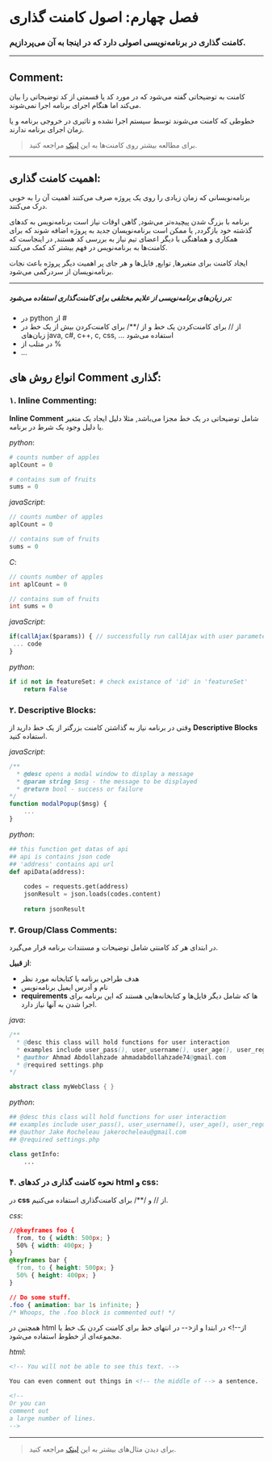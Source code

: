 # فصل چهارم: اصول کامنت گذاری

### کامنت گذاری در برنامه‌نویسی اصولی دارد که در اینجا به آن می‌پردازیم.

---------------

## Comment:

کامنت به توضیحاتی گفته می‌شود که در مورد کد یا قسمتی از کد توضیحاتی را بیان می‌کند اما هنگام اجرای برنامه اجرا نمی‌شوند.

خطوطی که کامنت می‌شوند توسط سیستم اجرا نشده و تاثیری در خروجی برنامه و یا زمان اجرای برنامه ندارند.

> برای مطالعه بیشتر روی کامنت‌ها به این [لینک](https://www.cs.utah.edu/~germain/PPS/Topics/commenting.html) مراجعه کنید.

--------------------------------

## اهمیت کامنت گذاری:

برنامه‌نویسانی که زمان زیادی را روی یک پروژه صرف می‌کنند اهمیت آن را به خوبی درک می‌کنند.

برنامه با بزرگ شدن پیچیده‌تر می‌شود, گاهی اوقات نیاز است برنامه‌نویس به کد‌های گذشته خود باز‌گردد, یا ممکن است برنامه‌نویسان جدید به پروژه اضافه شوند که برای همکاری و هماهنگی با دیگر اعضای تیم نیاز به بررسی کد هستند,‌ در اینجاست که کامنت‌ها به برنامه‌نویس در فهم بیشتر کد کمک می‌کنند.

ایجاد کامنت برای متغیرها, توابع, فایل‌ها و هر جای پر اهمیت دیگر پروژه باعث نجات برنامه‌نویسان از سردرگمی می‌شود.

--------------------------------

##### در زبان‌های برنامه‌نویسی از علایم مختلفی برای کامنت‌گذاری استفاده می‌شود:

- در python از #
- از // برای کامنت‌کردن یک خط و از /**/ برای کامنت‌کردن بیش از یک خط در زبان‌های java, c#, c++, c, css, ... استفاده می‌شود
- در متلب از %
- *...*

## انواع روش های Comment گذاری:

### ۱. Inline Commenting:

**Inline Comment** شامل توضیحاتی در یک خط مجزا می‌باشد, مثلا دلیل ایجاد یک متغیر یا دلیل وجود یک شرط در برنامه.

*python*:

```python
# counts number of apples
aplCount = 0

# contains sum of fruits
sums = 0
```



*javaScript*:

```javascript
// counts number of apples
aplCount = 0

// contains sum of fruits
sums = 0
```



*C*:

```c
// counts number of apples
int aplCount = 0

// contains sum of fruits
int sums = 0
```



*javaScript*:

```javascript
if(callAjax($params)) { // successfully run callAjax with user parameters
 ... code 
}
```



*python*:

```python
if id not in featureSet: # check existance of 'id' in 'featureSet'
    return False
```



### ۲. Descriptive Blocks:

وقتی در برنامه نیاز به گذاشتن کامنت بزرگتر از یک خط دارید از **Descriptive Blocks** استفاده کنید.



*javaScript*:

```javascript
/**
  * @desc opens a modal window to display a message
  * @param string $msg - the message to be displayed
  * @return bool - success or failure
*/
function modalPopup($msg) {
	...
}
```



*python*:

```python
## this function get datas of api
## api is contains json code
## 'address' contains api url
def apiData(address):
    
    codes = requests.get(address)  
    jsonResult = json.loads(codes.content)
    
    return jsonResult
```



### ۳. Group/Class Comments:

در ابتدای هر کد کامنتی شامل توضیحات و مستندات برنامه قرار می‌گیرد.

**از قبیل**:

- هدف طراحی برنامه یا کتابخانه مورد نظر
- نام و آدرس ایمیل برنامه‌نویس
- **requirements** ها که شامل دیگر فایل‌ها و کتابخانه‌هایی هستند که این برنامه برای اجرا شدن به آنها نیاز دارد.

*java*:

```java
/** 
  * @desc this class will hold functions for user interaction
  * examples include user_pass(), user_username(), user_age(), user_regdate()
  * @author Ahmad Abdollahzade ahmadabdollahzade74@gmail.com
  * @required settings.php
*/

abstract class myWebClass { }
```



*python*:

```python
## @desc this class will hold functions for user interaction
## examples include user_pass(), user_username(), user_age(), user_regdate()
## @author Jake Rocheleau jakerocheleau@gmail.com
## @required settings.php

class getInfo:
    ...
```



### ۴. نحوه کامنت گذاری در کدهای **html** و  **css**:

در **css** از // و /**/  برای کامنت‌گذاری استفاده می‌کنیم.

*css*:

```css
//@keyframes foo {
  from, to { width: 500px; }
  50% { width: 400px; }
}
@keyframes bar {
  from, to { height: 500px; }
  50% { height: 400px; }
}
```

```css
// Do some stuff.
.foo { animation: bar 1s infinite; }
/* Whoops, the .foo block is commented out! */
```



همچنین در html از--!> در ابتدا و از<-- در انتهای خط برای کامنت کردن بک خط یا مجموعه‌ای از خطوط استفاده می‌شود.

*html*:

```html
<!-- You will not be able to see this text. -->

You can even comment out things in <!-- the middle of --> a sentence.

<!--
Or you can
comment out
a large number of lines.
-->

```



-------------------

> برای دیدن مثال‌های بیشتر به این [لینک](https://www.hongkiat.com/blog/source-code-comment-styling-tips/) مراجعه کنید.